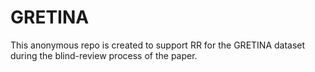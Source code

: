 # GRETINA
This anonymous repo is created to support RR for the GRETINA dataset during the blind-review process of the paper. 
